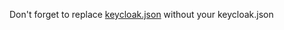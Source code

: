 Don't forget to replace [keycloak.json](https://github.com/bilal-fazlani/keycloak-token-test-dashboard/blob/master/keycloak-react/public/keycloak.json) without your keycloak.json

